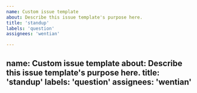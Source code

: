 ```yaml
---
name: Custom issue template
about: Describe this issue template's purpose here.
title: 'standup'
labels: 'question'
assignees: 'wentian'

---
```


name: Custom issue template
about: Describe this issue template's purpose here.
title: 'standup'
labels: 'question'
assignees: 'wentian'
---
